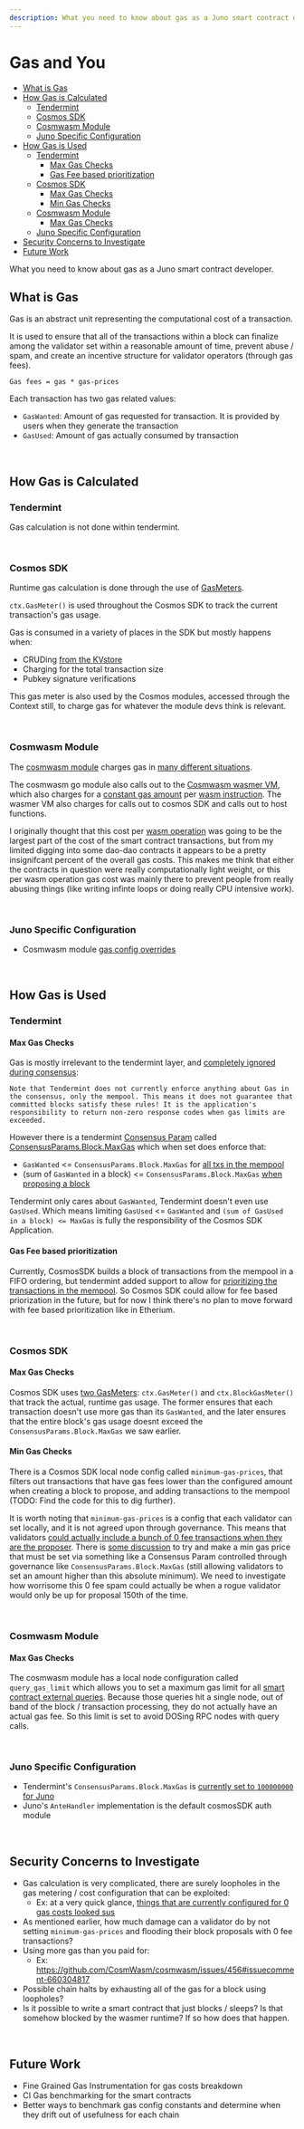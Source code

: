 ```yaml
---
description: What you need to know about gas as a Juno smart contract developer
---
```


<!-- omit in toc -->
# Gas and You

- [What is Gas](#what-is-gas)
- [How Gas is Calculated](#how-gas-is-calculated)
  - [Tendermint](#tendermint)
  - [Cosmos SDK](#cosmos-sdk)
  - [Cosmwasm Module](#cosmwasm-module)
  - [Juno Specific Configuration](#juno-specific-configuration)
- [How Gas is Used](#how-gas-is-used)
  - [Tendermint](#tendermint-1)
    - [Max Gas Checks](#max-gas-checks)
    - [Gas Fee based prioritization](#gas-fee-based-prioritization)
  - [Cosmos SDK](#cosmos-sdk-1)
    - [Max Gas Checks](#max-gas-checks-1)
    - [Min Gas Checks](#min-gas-checks)
  - [Cosmwasm Module](#cosmwasm-module-1)
    - [Max Gas Checks](#max-gas-checks-2)
  - [Juno Specific Configuration](#juno-specific-configuration-1)
- [Security Concerns to Investigate](#security-concerns-to-investigate)
- [Future Work](#future-work)

What you need to know about gas as a Juno smart contract developer.

## What is Gas

Gas is an abstract unit representing the computational cost of a transaction. 

It is used to ensure that all of the transactions within a block can finalize among the validator set within a reasonable amount of time, prevent abuse / spam, and create an incentive structure for validator operators (through gas fees).

`Gas fees = gas * gas-prices`

Each transaction has two gas related values:
* `GasWanted`: Amount of gas requested for transaction. It is provided by users when they generate the transaction
* `GasUsed`: Amount of gas actually consumed by transaction

</br>

## How Gas is Calculated

### Tendermint

Gas calculation is not done within tendermint.

</br>

### Cosmos SDK

Runtime gas calculation is done through the use of [GasMeters](https://docs.cosmos.network/master/basics/gas-fees.html#gas-meter). 

`ctx.GasMeter()` is used throughout the Cosmos SDK to track the current transaction's gas usage. 

Gas is consumed in a variety of places in the SDK but mostly happens when: 
* CRUDing [from the KVstore](https://github.com/cosmos/cosmos-sdk/blob/v0.42.10/store/types/gas.go#L198-L209)
* Charging for the total transaction size
* Pubkey signature verifications

This gas meter is also used by the Cosmos modules, accessed through the Context still, to charge gas for whatever the module devs think is relevant.

</br>

### Cosmwasm Module

The [cosmwasm module](https://github.com/CosmWasm/wasmd/tree/main/x/wasm#wasm-module) charges gas in [many different situations](https://github.com/CosmWasm/wasmd/blob/d5ef3ba2de3c9c87adb2d8826da35f4c5b07bc3c/x/wasm/keeper/gas_register.go#L13-L54). 

The cosmwasm go module also calls out to the [Cosmwasm wasmer VM](https://github.com/CosmWasm/cosmwasm/tree/v1.0.0-beta/packages/vm), which also charges for a [constant gas amount](https://github.com/CosmWasm/cosmwasm/blob/v1.0.0-beta/docs/GAS.md) per [wasm instruction](https://github.com/CosmWasm/cosmwasm/blob/v1.0.0-beta/packages/vm/src/wasm_backend/store.rs#L24-L32). The wasmer VM also charges for calls out to cosmos SDK and calls out to host functions.

I originally thought that this cost per [wasm operation](https://webassembly.github.io/spec/core/syntax/instructions.html) was going to be the largest part of the cost of the smart contract transactions, but from my limited digging into some dao-dao contracts it appears to be a pretty insignifcant percent of the overall gas costs. This makes me think that either the contracts in question were really computationally light weight, or this per wasm operation gas cost was mainly there to prevent people from really abusing things (like writing infinte loops or doing really CPU intensive work).

</br>

### Juno Specific Configuration
* Cosmwasm module [gas config overrides](https://github.com/CosmosContracts/juno/blob/main/app/wasm_config.go#L8-L11)

</br>

## How Gas is Used

### Tendermint

#### Max Gas Checks

Gas is mostly irrelevant to the tendermint layer, and [completely ignored during consensus](https://docs.tendermint.com/master/spec/abci/apps.html#gas):
```
Note that Tendermint does not currently enforce anything about Gas in the consensus, only the mempool. This means it does not guarantee that committed blocks satisfy these rules! It is the application's responsibility to return non-zero response codes when gas limits are exceeded.
```

However there is a tendermint [Consensus Param](https://github.com/tendermint/tendermint/blob/master/docs/architecture/adr-005-consensus-params.md) called [ConsensusParams.Block.MaxGas](https://docs.tendermint.com/master/spec/abci/apps.html#blockparams-maxgas) which when set does enforce that:
* `GasWanted` <= `ConsensusParams.Block.MaxGas` for [all txs in the mempool](https://github.com/tendermint/tendermint/blob/37287ead94aa010f2497a5df414c64b85e4861ce/node/setup.go#L160)
* (sum of `GasWanted` in a block) <= `ConsensusParams.Block.MaxGas` [when proposing a block](https://github.com/tendermint/tendermint/blob/37287ead94aa010f2497a5df414c64b85e4861ce/internal/mempool/mempool.go#L363-L367)

Tendermint only cares about `GasWanted`, Tendermint doesn't even use `GasUsed`. Which means limiting `GasUsed` <= `GasWanted` and `(sum of GasUsed in a block) <= MaxGas` is fully the responsibility of the Cosmos SDK Application.

#### Gas Fee based prioritization

Currently, CosmosSDK builds a block of transactions from the mempool in a FIFO ordering, but tendermint added support to allow for [prioritizing the transactions in the mempool](https://github.com/tendermint/tendermint/blob/f9e0f77af333f4ab7bfa1c0c303f7db47cec0c9e/docs/architecture/adr-067-mempool-refactor.md). So Cosmos SDK could allow for fee based priorization in the future, but for now I think there's no plan to move forward with fee based prioritization like in Etherium.

</br>

### Cosmos SDK

#### Max Gas Checks
Cosmos SDK uses [two GasMeters](https://docs.cosmos.network/master/basics/gas-fees.html#gas-meter): `ctx.GasMeter()` and `ctx.BlockGasMeter()` that track the actual, runtime gas usage. The former ensures that each transaction doesn't use more gas than its `GasWanted`, and the later ensures that the entire block's gas usage doesnt exceed the  `ConsensusParams.Block.MaxGas` we saw earlier.

#### Min Gas Checks
There is a Cosmos SDK local node config called `minimum-gas-prices`, that filters out transactions that have gas fees lower than the configured amount when creating a block to propose, and adding transactions to the mempool (TODO: Find the code for this to dig further).

It is worth noting that `minimum-gas-prices` is a config that each validator can set locally, and it is not agreed upon through governance. This means that validators [could actually include a bunch of 0 fee transactions when they are the proposer](https://docs.cosmos.network/master/core/baseapp.html#delivertx). There is [some discussion](https://github.com/cosmos/cosmos-sdk/discussions/8224) to try and make a min gas price that must be set via something like a Consensus Param controlled through governance like `ConsensusParams.Block.MaxGas` (still allowing validators to set an amount higher than this absolute minimum). We need to investigate how worrisome this 0 fee spam could actually be when a rogue validator would only be up for proposal 150th of the time.

</br>

### Cosmwasm Module

#### Max Gas Checks

The cosmwasm module has a local node configuration called `query_gas_limit` which allows you to set a maximum gas limit for all [smart contract external queries](https://docs.cosmwasm.com/docs/1.0/architecture/query). Because those queries hit a single node, out of band of the block / transaction processing, they do not actually have an actual gas fee. So this limit is set to avoid DOSing RPC nodes with query calls.

</br>

### Juno Specific Configuration
* Tendermint's `ConsensusParams.Block.MaxGas` is [currently set to `100000000` for Juno](https://www.mintscan.io/juno/proposals/6)
* Juno's `AnteHandler` implementation is the default cosmosSDK auth module

</br>

## Security Concerns to Investigate
* Gas calculation is very complicated, there are surely loopholes in the gas metering / cost configuration that can be exploited:
  * Ex: at a very quick glance, [things that are currently configured for 0 gas costs looked sus](https://github.com/CosmWasm/wasmd/blob/d5ef3ba2de3c9c87adb2d8826da35f4c5b07bc3c/x/wasm/keeper/gas_register.go#L43-L48)
* As mentioned earlier, how much damage can a validator do by not setting `minimum-gas-prices` and flooding their block proposals with 0 fee transactions?
* Using more gas than you paid for:
  * Ex: https://github.com/CosmWasm/cosmwasm/issues/456#issuecomment-660304817
* Possible chain halts by exhausting all of the gas for a block using loopholes?
 * Is it possible to write a smart contract that just blocks / sleeps? Is that somehow blocked by the wasmer runtime? If so how does that happen.

</br>

## Future Work

* Fine Grained Gas Instrumentation for gas costs breakdown
* CI Gas benchmarking for the smart contracts
* Better ways to benchmark gas config constants and determine when they drift out of usefulness for each chain
